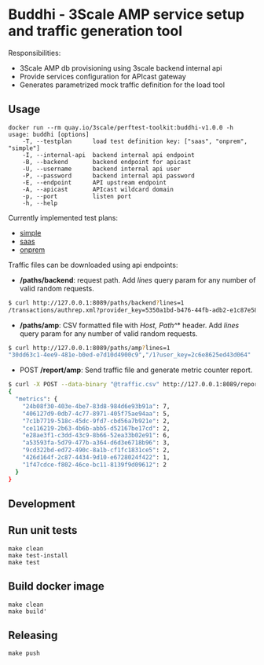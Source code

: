 # Buddhi - 3Scale AMP service setup and traffic generation tool

Responsibilities:

* 3Scale AMP db provisioning using 3scale backend internal api
* Provide services configuration for APIcast gateway
* Generates parametrized mock traffic definition for the load tool

## Usage

```shell
docker run --rm quay.io/3scale/perftest-toolkit:buddhi-v1.0.0 -h
usage: buddhi [options]
    -T, --testplan      load test definition key: ["saas", "onprem", "simple"]
    -I, --internal-api  backend internal api endpoint
    -B, --backend       backend endpoint for apicast
    -U, --username      backend internal api user
    -P, --password      backend internal api password
    -E, --endpoint      API upstream endpoint
    -A, --apicast       APIcast wildcard domain
    -p, --port          listen port
    -h, --help
```

Currently implemented test plans:
 - [simple](doc/simple.md)
 - [saas](doc/saas.md)
 - [onprem](doc/onprem.md)

Traffic files can be downloaded using api endpoints:
 - **/paths/backend**: request path. Add *lines* query param for any number of valid random requests.
```bash
$ curl http://127.0.0.1:8089/paths/backend?lines=1
/transactions/authrep.xml?provider_key=5350a1bd-b476-44fb-adb2-e1c87e58c960&service_id=39395bbc-4ea2-46d9-878b-188c1ce92e33&user_key=f5a8c86e7bbdcccf
```
 - **/paths/amp**: CSV formatted file with **Host, Path*^** header. Add *lines* query param for any number of valid random requests.
```bash
$ curl http://127.0.0.1:8089/paths/amp?lines=1
"30dd63c1-4ee9-481e-b0ed-e7d10d4900c9","/1?user_key=2c6e8625ed43d064"
```
 - POST **/report/amp**: Send traffic file and generate metric counter report.
```bash
$ curl -X POST --data-binary "@traffic.csv" http://127.0.0.1:8089/report/amp 2>/dev/null | jq '.'
{
  "metrics": {
    "24b08f30-403e-4be7-83d8-984d6e93b91a": 7,
    "406127d9-0db7-4c77-8971-405f75ae94aa": 5,
    "7c1b7719-518c-45dc-9fd7-cbd56a7b921e": 2,
    "ce116219-2b63-4b6b-abb5-d52167be17cd": 2,
    "e28ae3f1-c3dd-43c9-8b66-52ea33b02e91": 6,
    "a53593fa-5d79-477b-a364-d6d3e6718b96": 3,
    "9cd322bd-ed72-490c-8a1b-cf1fc1831ce5": 2,
    "426d164f-2c87-4434-9d10-e6728024f422": 1,
    "1f47cdce-f802-46ce-bc11-8139f9d09612": 2
  }
}
```

## Development

## Run unit tests

```shell
make clean
make test-install
make test
```

## Build docker image

```shell
make clean
make build'
```

## Releasing

```shell
make push
```
